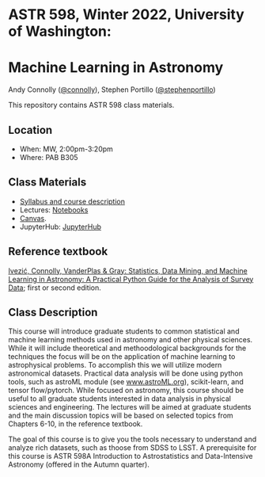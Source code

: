 # ASTR 598, Winter 2022, University of Washington:
# Machine Learning in Astronomy

Andy Connolly ([@connolly](https://github.com/connolly)), Stephen Portillo ([@stephenportillo](https://github.com/stephenportillo))

This repository contains ASTR 598 class materials. 

## Location

 * When: MW, 2:00pm-3:20pm
 * Where: PAB B305 

## Class Materials

 * [Syllabus and course description](syllabus/syllabus.pdf)
 * Lectures: [Notebooks](lectures/)
 * [Canvas](https://canvas.uw.edu/courses/1545807).
 * JupyterHub: [JupyterHub](https://rttl.axdd.s.uw.edu/2022-winter-astr-598-a/)

## Reference textbook

[Ivezić, Connolly, VanderPlas & Gray: Statistics, Data Mining, and Machine Learning in Astronomy:
A Practical Python Guide for the Analysis of Survey
Data](https://press.princeton.edu/books/hardcover/9780691198309/statistics-data-mining-and-machine-learning-in-astronomy);
first or second edition.

## Class Description

This course will introduce graduate students to common statistical and machine learning methods used in astronomy and other physical sciences. 
While it will include theoretical and methoodological backgrounds for the techniques the focus will be on the application of machine learning to astrophysical problems. To accomplish this we  will utilize modern astronomical datasets. Practical data analysis will be done using python tools, such as astroML module (see www.astroML.org), scikit-learn, and tensor flow/pytorch. While focused on astronomy, this course should be useful to all graduate students interested in data analysis in physical sciences and engineering. The lectures will be aimed at graduate students and the main discussion topics will be based on selected topics from Chapters 6-10, in the reference textbook.

The goal of this course is to give you the tools necessary to
understand and  analyze rich datasets, such as thoose from SDSS to LSST.  A
prerequisite for this course is ASTR 598A Introduction to Astrostatistics and Data-Intensive Astronomy (offered in the
Autumn quarter).
